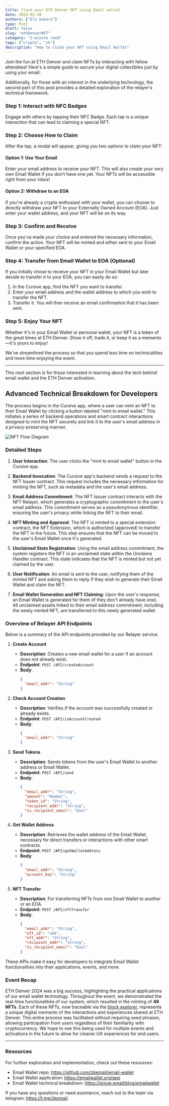 ```yaml
---
title: Claim your ETH Denver NFT using Email wallet
date: 2024-02-20
authors: ["Elo mukoro"]
type: Post
draft: false
slug: "ethDenverNFT"
category: "2-minute read"
tags: ["crypto", "zk"]
description: "How to claim your NFT using Email Wallet"
---
```


Join the fun at ETH Denver and claim NFTs by interacting with fellow attendees! Here's a simple guide to secure your digital collectibles just by using your email: 

Additionally, for those with an interest in the underlying technology, the second part of this post provides a detailed exploration of the relayer's technical framework.

### Step 1: Interact with NFC Badges
Engage with others by tapping their NFC Badge. Each tap is a unique interaction that can lead to claiming a special NFT.

### Step 2: Choose How to Claim
After the tap, a modal will appear, giving you two options to claim your NFT:

#### Option 1: Use Your Email
Enter your email address to receive your NFT. This will also create your very own Email Wallet if you don't have one yet. Your NFTs will be accessible right from your inbox!

#### Option 2: Withdraw to an EOA
If you're already a crypto enthusiast with your wallet, you can choose to directly withdraw your NFT to your Externally Owned Account (EOA). Just enter your wallet address, and your NFT will be on its way.

### Step 3: Confirm and Receive
Once you've made your choice and entered the necessary information, confirm the action. Your NFT will be minted and either sent to your Email Wallet or your specified EOA.

### Step 4: Transfer from Email Wallet to EOA (Optional)
If you initially chose to receive your NFT in your Email Wallet but later decide to transfer it to your EOA, you can easily do so:

1. In the Cursive app, find the NFT you want to transfer.
2. Enter your email address and the wallet address to which you wish to transfer the NFT.
3. Transfer it. You will then receive an email confirmation that it has been sent.

### Step 5: Enjoy Your NFT
Whether it's in your Email Wallet or personal wallet, your NFT is a token of the great times at ETH Denver. Show it off, trade it, or keep it as a memento—it's yours to enjoy!

We've streamlined the process so that you spend less time on technicalities and more time enjoying the event.


---

This next section is for those interested in learning about the tech behind email wallet and the ETH Denver activation.

## Advanced Technical Breakdown for Developers


The process begins in the Cursive app, where a user can mint an NFT to their Email Wallet by clicking a button labeled "mint to email wallet." This initiates a series of backend operations and smart contract interactions designed to mint the NFT securely and link it to the user's email address in a privacy-preserving manner.

![NFT Flow Diagram](/public/nftFlow.png)


### Detailed Steps

1. **User Interaction**: The user clicks the "mint to email wallet" button in the Cursive app.

2. **Backend Invocation**: The Cursive app's backend sends a request to the NFT Issuer contract. This request includes the necessary information for minting the NFT, such as metadata and the user's email address.

3. **Email Address Commitment**: The NFT Issuer contract interacts with the NFT Relayer, which generates a cryptographic commitment to the user's email address. This commitment serves as a pseudonymous identifier, ensuring the user's privacy while linking the NFT to their email.

4. **NFT Minting and Approval**: The NFT is minted to a special extension contract, the NFT Extension, which is authorized (approved) to transfer the NFT in the future. This step ensures that the NFT can be moved to the user's Email Wallet once it's generated.

5. **Unclaimed State Registration**: Using the email address commitment, the system registers the NFT in an unclaimed state within the Unclaims Handler contract. This state indicates that the NFT is minted but not yet claimed by the user.

6. **User Notification**: An email is sent to the user, notifying them of the minted NFT and asking them to reply if they wish to generate their Email Wallet and claim the NFT.

7. **Email Wallet Generation and NFT Claiming**: Upon the user's response, an Email Wallet is generated for them (if they don't already have one). All unclaimed assets linked to their email address commitment, including the newly minted NFT, are transferred to this newly generated wallet.


### Overview of Relayer API Endpoints

Below is a summary of the API endpoints provided by our Relayer service.

1. **Create Account**
   - **Description**: Creates a new email wallet for a user if an account does not already exist. 
   - **Endpoint**: `POST /API/createAccount`
   - **Body**:
     ```json
     {
       "email_addr": "String"
     }
     ```

2. **Check Account Creation**
   - **Description**: Verifies if the account was successfully created or already exists.
   - **Endpoint**: `POST /API/isAccountCreated`
   - **Body**:
     ```json
     {
       "email_addr": "String"
     }
     ```

3. **Send Tokens**
   - **Description**: Sends tokens from the user's Email Wallet to another address or Email Wallet.
   - **Endpoint**: `POST /API/send`
   - **Body**:
     ```json
     {
       "email_addr": "String",
       "amount": "Number",
       "token_id": "String",
       "recipient_addr": "String",
       "is_recipient_email": "bool"
     }
     ```

4. **Get Wallet Address**
   - **Description**: Retrieves the wallet address of the Email Wallet, necessary for direct transfers or interactions with other smart contracts.
   - **Endpoint**: `POST /API/getWalletAddress`
   - **Body**:
     ```json
     {
       "email_addr": "String",
       "account_key": "String"
     }
     ```

5. **NFT Transfer**
   - **Description**: For transferring NFTs from one Email Wallet to another or an EOA.
   - **Endpoint**: `POST /API/nftTransfer`
   - **Body**:
     ```json
     {
       "email_addr": "String",
       "nft_id": "u64",
       "nft_addr": "String",
       "recipient_addr": "String",
       "is_recipient_email": "bool"
     }
     ```

These APIs make it easy for developers to integrate Email Wallet functionalities into their applications, events, and more.

### Event Recap

ETH Denver 2024 was a big success, highlighting the practical applications of our email wallet technology. Throughout the event, we demonstrated the real-time functionalities of our system, which resulted in the minting of **49 NFTs**. Each of these NFTs, now traceable via the [block explorer](https://sepolia.explorer.zksync.io/address/0x632C10DFd070059c7ED1dAb6C7f384666174d984), represents a unique digital memento of the interactions and experiences shared at ETH Denver. This entire process was facilitated without requiring seed phrases, allowing participation from users regardless of their familiarity with cryptocurrency. We hope to see this being used for multiple events and activations in the future to allow for cleaner UX experiences for end users.

---

### Resources

For further exploration and implementation, check out these resources:

- Email Wallet repo: https://github.com/zkemail/email-wallet
- Email Wallet application: https://emailwallet.org/app
- Email Wallet technical breakdown: https://prove.email/blog/emailwallet


If you have any questions or need assistance, reach out to the team via telegram: https://t.me/zkemail.

